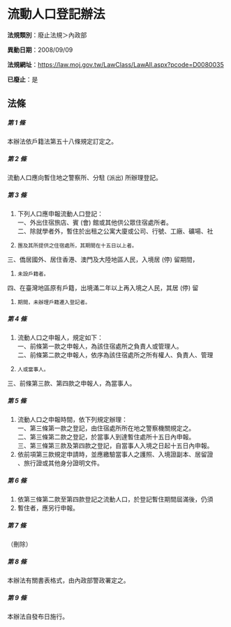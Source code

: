 # 流動人口登記辦法

**法規類別**：廢止法規＞內政部

**異動日期**：2008/09/09  

**法規網址**：https://law.moj.gov.tw/LawClass/LawAll.aspx?pcode=D0080035

**已廢止**：是



## 法條
##### 第 1 條
本辦法依戶籍法第五十八條規定訂定之。

##### 第 2 條
流動人口應向暫住地之警察所、分駐 (派出) 所辦理登記。

##### 第 3 條
1. 下列人口應申報流動人口登記：  
一、外出住宿旅店、賓 (會) 館或其他供公眾住宿處所者。  
二、除就學者外，暫住於出租之公寓大廈或公司、行號、工廠、礦場、社
1.     團及其所提供之住宿處所，其期間在十五日以上者。  
三、僑居國外、居住香港、澳門及大陸地區人民，入境居 (停) 留期間，
1.     未設戶籍者。  
四、在臺灣地區原有戶籍，出境滿二年以上再入境之人民，其居 (停) 留
1.     期間，未辦理戶籍遷入登記者。

##### 第 4 條
1. 流動人口之申報人，規定如下：  
一、前條第一款之申報人，為該住宿處所之負責人或管理人。  
二、前條第二款之申報人，依序為該住宿處所之所有權人、負責人、管理
1.     人或當事人。  
三、前條第三款、第四款之申報人，為當事人。

##### 第 5 條
1. 流動人口之申報時間，依下列規定辦理：  
一、第三條第一款之登記，由住宿處所所在地之警察機關規定之。  
二、第三條第二款之登記，於當事人到達暫住處所十五日內申報。  
三、第三條第三款及第四款之登記，自當事人入境之日起十五日內申報。
1. 依前項第三款規定申請時，並應繳驗當事人之護照、入境證副本、居留證  
、旅行證或其他身分證明文件。

##### 第 6 條
1. 依第三條第二款至第四款登記之流動人口，於登記暫住期間屆滿後，仍須
1. 暫住者，應另行申報。

##### 第 7 條
（刪除）

##### 第 8 條
本辦法有關書表格式，由內政部警政署定之。

##### 第 9 條
本辦法自發布日施行。


